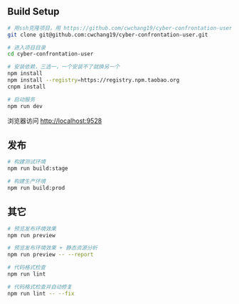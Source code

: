 ## Build Setup

```bash
# 用ssh克隆项目，用 https://github.com/cwchang19/cyber-confrontation-user.git 克隆的话推送不稳定，常常会超时
git clone git@github.com:cwchang19/cyber-confrontation-user.git

# 进入项目目录
cd cyber-confrontation-user

# 安装依赖，三选一，一个安装不了就换另一个
npm install
npm install --registry=https://registry.npm.taobao.org
cnpm install

# 启动服务
npm run dev
```

浏览器访问 [http://localhost:9528](http://localhost:9528)

## 发布

```bash
# 构建测试环境
npm run build:stage

# 构建生产环境
npm run build:prod
```

## 其它

```bash
# 预览发布环境效果
npm run preview

# 预览发布环境效果 + 静态资源分析
npm run preview -- --report

# 代码格式检查
npm run lint

# 代码格式检查并自动修复
npm run lint -- --fix
```
